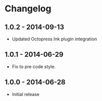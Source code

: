 # Changelog

## 1.0.2 - 2014-09-13
- Updated Octopress Ink plugin integration

## 1.0.1 - 2014-06-29
- Fix to pre code style.

## 1.0.0 - 2014-06-28
- Initial release
